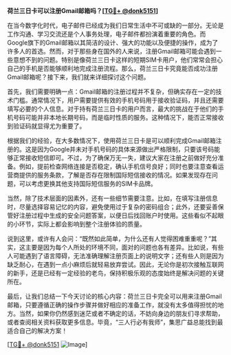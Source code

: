 **荷兰三日卡可以注册Gmail邮箱吗？[[TG💪+ @donk5151](https://t.me/s/donk5151)]**

在当今数字化时代，电子邮件已经成为我们日常生活中不可或缺的一部分。无论是工作沟通、学习交流还是个人事务处理，电子邮件都扮演着重要的角色。而Google旗下的Gmail邮箱以其简洁的设计、强大的功能以及便捷的操作，成为了许多人的首选。然而，对于那些身在国外的人来说，注册Gmail邮箱可能会遇到一些意想不到的问题。特别是像荷兰三日卡这样的短期SIM卡用户，他们常常会担心自己的手机是否能够顺利地完成注册流程。那么，荷兰三日卡究竟能否成功注册Gmail邮箱呢？接下来，我们就来详细探讨这个问题。

首先，我们需要明确一点：Gmail邮箱的注册过程并不复杂，但确实存在一定的技术门槛。通常情况下，用户需要提供有效的手机号码用于接收验证码，并且还需要填写必要的个人信息。对于持有荷兰三日卡的用户而言，最大的挑战在于他们的手机号码可能并非本地长期号码，而是临时性质的服务。这种情况下，能否正常接收到验证码就显得尤为重要了。

根据我们的经验，在大多数情况下，使用荷兰三日卡是可以顺利完成Gmail邮箱注册的。这是因为Google并未对手机号码的具体来源做出严格限制，只要该号码能够正常接收短信即可。不过，为了确保万无一失，建议大家在注册之前做好充分准备。例如，提前检查网络连接是否稳定，确认手机信号良好；同时也要注意查看运营商提供的服务条款，了解是否存在限制国际短信接收的情况。如果发现存在问题，可以考虑更换其他支持国际短信服务的SIM卡品牌。

当然，除了技术层面的因素外，还有一些细节需要注意。比如，在填写注册信息时，尽量选择容易记忆的内容，避免使用过于复杂的密码组合；此外，还要妥善保管好注册过程中生成的安全问题答案，以便日后找回账户时使用。这些看似不起眼的小环节，实际上都会影响到整个注册体验的质量。

说到这里，或许有人会问：“既然如此简单，为什么还有人觉得困难重重呢？”其实，这主要是因为每个人所处的环境不同，面对的问题也各有差异。比如说，有些人可能遇到了语言障碍，无法准确理解注册页面上的说明文字；还有些人则是因为缺乏耐心，在遇到一点小麻烦后就轻易放弃尝试。因此，无论你是初次接触互联网的新手，还是已经有一定经验的老鸟，保持积极乐观的态度始终是解决问题的关键所在。

最后，让我们总结一下今天讨论的核心内容：荷兰三日卡完全可以用来注册Gmail邮箱，只要遵循正确的操作步骤并做好相应的准备工作，就没有太多值得担忧的地方。当然，如果你仍然感到迷茫或者不确定的话，不妨向身边的朋友们寻求帮助，或者查阅相关资料获取更多信息。毕竟，“三人行必有我师”，集思广益总能找到最适合自己的解决方案！

[[TG💪+ @donk5151](https://t.me/s/donk5151) ![Image](https://i.postimg.cc/rwNCRYN7/Snipaste-2025-04-30-17-27-05.png)]